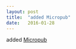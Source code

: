 ```yaml
---
layout: post
title:  "added Micropub"
date:   2016-01-28
---
```


added <a href="http://www.w3.org/TR/micropub/">Micropub</a>

